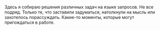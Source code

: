 Здесь я собираю решения различных задач на языке запросов. Не все подряд. Только те, что заставили задуматься, натолкнули на мысль или захотелось порассуждать. Какие-то моменты, которые могут пригождаться в работе.
